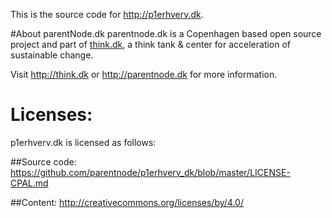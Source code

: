 This is the source code for http://p1erhverv.dk.


#About parentNode.dk
parentnode.dk is a Copenhagen based open source project and part of [think.dk](http://think.dk), a think tank & center for acceleration of sustainable change. 

Visit http://think.dk or http://parentnode.dk for more information.

# Licenses:
p1erhverv.dk is licensed as follows:

##Source code:
https://github.com/parentnode/p1erhverv_dk/blob/master/LICENSE-CPAL.md

##Content:
http://creativecommons.org/licenses/by/4.0/